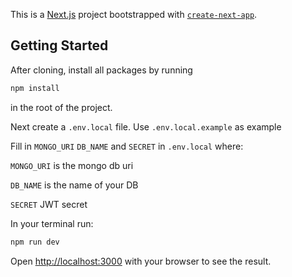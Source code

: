 This is a [Next.js](https://nextjs.org/) project bootstrapped with [`create-next-app`](https://github.com/vercel/next.js/tree/canary/packages/create-next-app).

## Getting Started

After cloning, install all packages by running

```bash
npm install

```

in the root of the project.

Next create a `.env.local` file.
Use `.env.local.example` as example

Fill in `MONGO_URI` `DB_NAME` and `SECRET` in `.env.local` where:

`MONGO_URI` is the mongo db uri

`DB_NAME` is the name of your DB

`SECRET` JWT secret

In your terminal run:

```bash
npm run dev

```

Open [http://localhost:3000](http://localhost:3000) with your browser to see the result.
